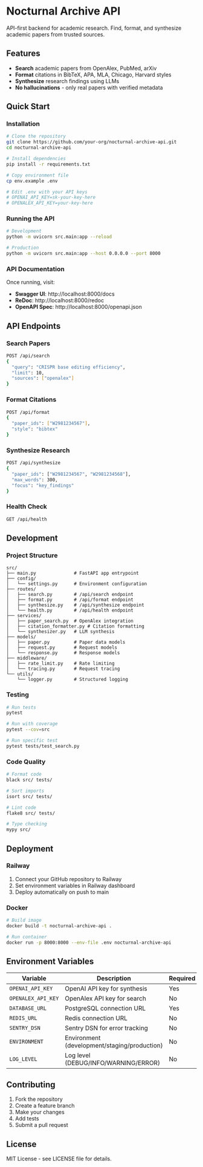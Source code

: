 # Nocturnal Archive API

API-first backend for academic research. Find, format, and synthesize academic papers from trusted sources.

## Features

- **Search** academic papers from OpenAlex, PubMed, arXiv
- **Format** citations in BibTeX, APA, MLA, Chicago, Harvard styles
- **Synthesize** research findings using LLMs
- **No hallucinations** - only real papers with verified metadata

## Quick Start

### Installation

```bash
# Clone the repository
git clone https://github.com/your-org/nocturnal-archive-api.git
cd nocturnal-archive-api

# Install dependencies
pip install -r requirements.txt

# Copy environment file
cp env.example .env

# Edit .env with your API keys
# OPENAI_API_KEY=sk-your-key-here
# OPENALEX_API_KEY=your-key-here
```

### Running the API

```bash
# Development
python -m uvicorn src.main:app --reload

# Production
python -m uvicorn src.main:app --host 0.0.0.0 --port 8000
```

### API Documentation

Once running, visit:
- **Swagger UI**: http://localhost:8000/docs
- **ReDoc**: http://localhost:8000/redoc
- **OpenAPI Spec**: http://localhost:8000/openapi.json

## API Endpoints

### Search Papers
```bash
POST /api/search
{
  "query": "CRISPR base editing efficiency",
  "limit": 10,
  "sources": ["openalex"]
}
```

### Format Citations
```bash
POST /api/format
{
  "paper_ids": ["W2981234567"],
  "style": "bibtex"
}
```

### Synthesize Research
```bash
POST /api/synthesize
{
  "paper_ids": ["W2981234567", "W2981234568"],
  "max_words": 300,
  "focus": "key_findings"
}
```

### Health Check
```bash
GET /api/health
```

## Development

### Project Structure

```
src/
├── main.py              # FastAPI app entrypoint
├── config/
│   └── settings.py      # Environment configuration
├── routes/
│   ├── search.py        # /api/search endpoint
│   ├── format.py        # /api/format endpoint
│   ├── synthesize.py    # /api/synthesize endpoint
│   └── health.py        # /api/health endpoint
├── services/
│   ├── paper_search.py  # OpenAlex integration
│   ├── citation_formatter.py # Citation formatting
│   └── synthesizer.py   # LLM synthesis
├── models/
│   ├── paper.py         # Paper data models
│   ├── request.py       # Request models
│   └── response.py      # Response models
├── middleware/
│   ├── rate_limit.py    # Rate limiting
│   └── tracing.py       # Request tracing
└── utils/
    └── logger.py        # Structured logging
```

### Testing

```bash
# Run tests
pytest

# Run with coverage
pytest --cov=src

# Run specific test
pytest tests/test_search.py
```

### Code Quality

```bash
# Format code
black src/ tests/

# Sort imports
isort src/ tests/

# Lint code
flake8 src/ tests/

# Type checking
mypy src/
```

## Deployment

### Railway

1. Connect your GitHub repository to Railway
2. Set environment variables in Railway dashboard
3. Deploy automatically on push to main

### Docker

```bash
# Build image
docker build -t nocturnal-archive-api .

# Run container
docker run -p 8000:8000 --env-file .env nocturnal-archive-api
```

## Environment Variables

| Variable | Description | Required |
|----------|-------------|----------|
| `OPENAI_API_KEY` | OpenAI API key for synthesis | Yes |
| `OPENALEX_API_KEY` | OpenAlex API key for search | No |
| `DATABASE_URL` | PostgreSQL connection URL | Yes |
| `REDIS_URL` | Redis connection URL | No |
| `SENTRY_DSN` | Sentry DSN for error tracking | No |
| `ENVIRONMENT` | Environment (development/staging/production) | No |
| `LOG_LEVEL` | Log level (DEBUG/INFO/WARNING/ERROR) | No |

## Contributing

1. Fork the repository
2. Create a feature branch
3. Make your changes
4. Add tests
5. Submit a pull request

## License

MIT License - see LICENSE file for details.
